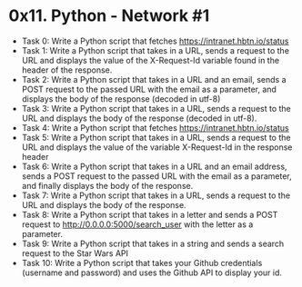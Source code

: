 # 0x11. Python - Network #1
- Task 0: Write a Python script that fetches https://intranet.hbtn.io/status
- Task 1: Write a Python script that takes in a URL, sends a request to the URL and displays the value of the X-Request-Id variable found in the header of the response.
- Task 2: Write a Python script that takes in a URL and an email, sends a POST request to the passed URL with the email as a parameter, and displays the body of the response (decoded in utf-8)
- Task 3: Write a Python script that takes in a URL, sends a request to the URL and displays the body of the response (decoded in utf-8).
- Task 4: Write a Python script that fetches https://intranet.hbtn.io/status
- Task 5: Write a Python script that takes in a URL, sends a request to the URL and displays the value of the variable X-Request-Id in the response header
- Task 6: Write a Python script that takes in a URL and an email address, sends a POST request to the passed URL with the email as a parameter, and finally displays the body of the response.
- Task 7: Write a Python script that takes in a URL, sends a request to the URL and displays the body of the response.
- Task 8: Write a Python script that takes in a letter and sends a POST request to http://0.0.0.0:5000/search_user with the letter as a parameter.
- Task 9: Write a Python script that takes in a string and sends a search request to the Star Wars API
- Task 10: Write a Python script that takes your Github credentials (username and password) and uses the Github API to display your id.
